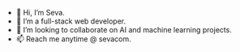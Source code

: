 - 👋 Hi, I’m Seva.
- 👀 I’m a full-stack web developer.
- 💞️ I’m looking to collaborate on AI and machine learning projects.
- 📫 Reach me anytime @ sevacom.
